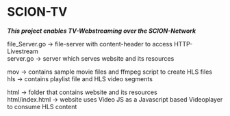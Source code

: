 # SCION-TV</br>
***This project enables TV-Webstreaming over the SCION-Network***</br>

file_Server.go -> file-server with content-header to access HTTP-Livestream</br>
server.go -> server which serves website and its resources</br>

mov -> contains sample movie files and ffmpeg script to create HLS files</br> 
hls -> contains playlist file and HLS video segments</br>

html -> folder that contains website and its resources</br>
html/index.html -> website uses Video JS as a Javascript based Videoplayer to consume HLS content
